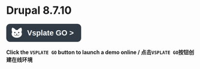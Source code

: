 # Drupal 8.7.10

<a href="https://www.vsplate.com/?docker-compose=https://github.com/vsplate/dcenvs/drupal/8.7.10"><img alt="VSPLATE GO" src="https://raw.githubusercontent.com/vsplate/images/master/vsgo_btn.png" width="200px"></a>

**Click the `VSPLATE GO` button to launch a demo online / 点击`VSPLATE GO`按钮创建在线环境**
